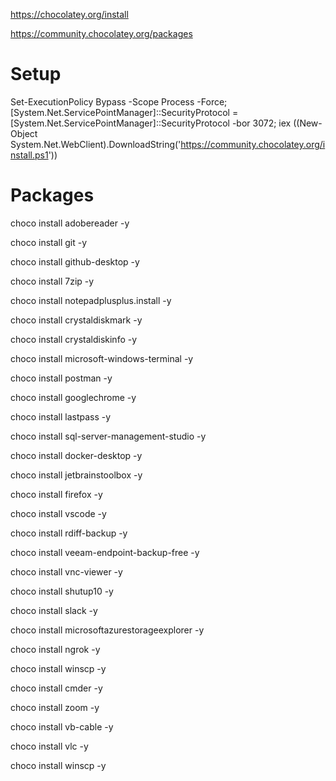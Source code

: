 
https://chocolatey.org/install

https://community.chocolatey.org/packages

# Setup
Set-ExecutionPolicy Bypass -Scope Process -Force; [System.Net.ServicePointManager]::SecurityProtocol = [System.Net.ServicePointManager]::SecurityProtocol -bor 3072; iex ((New-Object System.Net.WebClient).DownloadString('https://community.chocolatey.org/install.ps1'))

# Packages
choco install adobereader -y

choco install git -y

choco install github-desktop -y

choco install 7zip -y

choco install notepadplusplus.install -y

choco install crystaldiskmark -y

choco install crystaldiskinfo -y

choco install microsoft-windows-terminal -y

choco install postman -y

choco install googlechrome -y

choco install lastpass -y

choco install sql-server-management-studio -y

choco install docker-desktop -y

choco install jetbrainstoolbox -y

choco install firefox -y

choco install vscode -y

choco install rdiff-backup -y

choco install veeam-endpoint-backup-free -y

choco install vnc-viewer -y

choco install shutup10 -y

choco install slack -y

choco install microsoftazurestorageexplorer -y

choco install ngrok -y

choco install winscp -y

choco install cmder -y

choco install zoom -y

choco install vb-cable -y

choco install vlc -y

choco install winscp -y